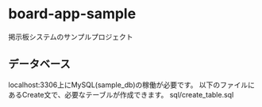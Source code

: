 # board-app-sample
掲示板システムのサンプルプロジェクト
## データベース
localhost:3306上にMySQL(sample_db)の稼働が必要です。
以下のファイルにあるCreate文で、必要なテーブルが作成できます。
sql/create_table.sql